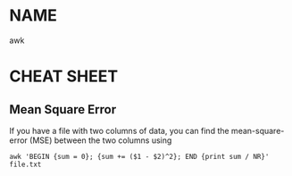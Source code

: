# NAME

awk

# CHEAT SHEET

## Mean Square Error

If you have a file with two columns of data, you can find the mean-square-error
(MSE) between the two columns using

    awk 'BEGIN {sum = 0}; {sum += ($1 - $2)^2}; END {print sum / NR}' file.txt

